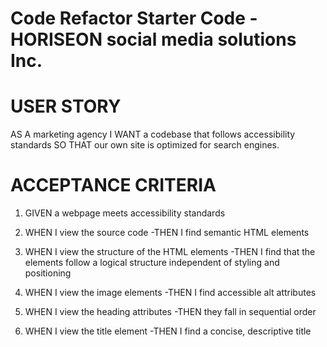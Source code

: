 # Code Refactor Starter Code - HORISEON social media solutions Inc.

# USER STORY

AS A marketing agency
I WANT a codebase that follows accessibility standards
SO THAT our own site is optimized for search engines.

# ACCEPTANCE CRITERIA

1. GIVEN a webpage meets accessibility standards

2. WHEN I view the source code -THEN I find semantic HTML elements

3. WHEN I view the structure of the HTML elements -THEN I find that the elements follow a logical structure independent of styling and positioning

4. WHEN I view the image elements -THEN I find accessible alt attributes

5. WHEN I view the heading attributes -THEN they fall in sequential order

6. WHEN I view the title element -THEN I find a concise, descriptive title
